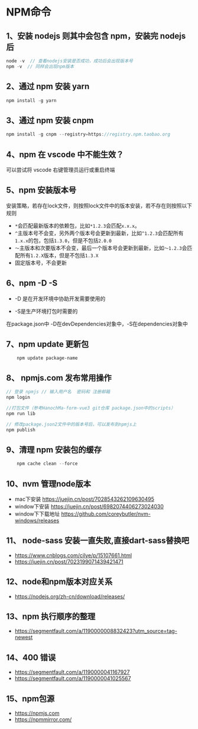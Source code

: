 # NPM命令

## 1、安装 nodejs 则其中会包含 npm，安装完 nodejs 后

```javascript
node -v  // 查看nodejs安装是否成功，成功后会出现版本号
npm -v  // 同样会出现npm版本
```

## 2、通过 npm 安装 yarn

```javascript
npm install -g yarn
```

## 3、通过 npm 安装 cnpm

```javascript
npm install -g cnpm --registry=https://registry.npm.taobao.org
```

## 4、npm 在 vscode 中不能生效？
可以尝试将 vscode 右键管理员运行或重启终端

## 5、npm 安装版本号
安装策略，若存在lock文件，则按照lock文件中的版本安装，若不存在则按照以下规则


+ `*`会匹配最新版本的依赖包，比如`*1.2.3`会匹配`x.x.x`。
+ `^`主版本号不会变，另外两个版本号会更新到最新，比如`^1.2.3`会匹配所有`1.x.x`的包，包括`1.3.0`，但是不包括`2.0.0`
+ `～`主版本和次要版本不会变，最后一个版本号会更新到最新，比如`～1.2.3`会匹配所有`1.2.X`版本，但是不包括`1.3.X`
+ 固定版本号，不会更新


## 6、npm -D -S


- -D 是在开发环境中协助开发需要使用的

- -S是生产环境打包时需要的

在package.json中 -D在devDependencies对象中，-S在dependencies对象中


## 7、npm update 更新包

```
    npm update package-name
```

## 8、 npmjs.com 发布常用操作

```javascript
// 登录 npmjs // 输入用户名  密码和 注册邮箱
npm login

//打包文件（参考HanochMa-form-vue3 git仓库 package.json中的scripts）
npm run lib

// 修改package.json2文件中的版本号后，可以发布到npmjs上
npm publish

```

## 9、清理 npm 安装包的缓存

```javascript
    npm cache clean --force
```
## 10、nvm 管理node版本
- mac下安装 https://juejin.cn/post/7028543262109630495
- window下安装 https://juejin.cn/post/6982074406273024030
- window下下载地址 https://github.com/coreybutler/nvm-windows/releases
## 11、 node-sass 安装一直失败,直接dart-sass替换吧
- https://www.cnblogs.com/cilye/p/15107661.html
- https://juejin.cn/post/7023199071439421471

## 12、node和npm版本对应关系
- https://nodejs.org/zh-cn/download/releases/

## 13、npm 执行顺序的整理
- https://segmentfault.com/a/1190000008832423?utm_source=tag-newest    

## 14、400 错误
- https://segmentfault.com/a/1190000041167927
- https://segmentfault.com/a/1190000041025567
## 15、npm包源
- https://npmjs.com
- https://npmmirror.com/

<git-talk />
